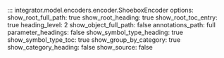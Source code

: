 ::: integrator.model.encoders.encoder.ShoeboxEncoder
    options: 
      show_root_full_path: true
      show_root_heading: true
      show_root_toc_entry: true
      heading_level: 2
      show_object_full_path: false
      annotations_path: full	
      parameter_headings: false
      show_symbol_type_heading: true
      show_symbol_type_toc: true
      show_group_by_category: true
      show_category_heading: false
      show_source: false
